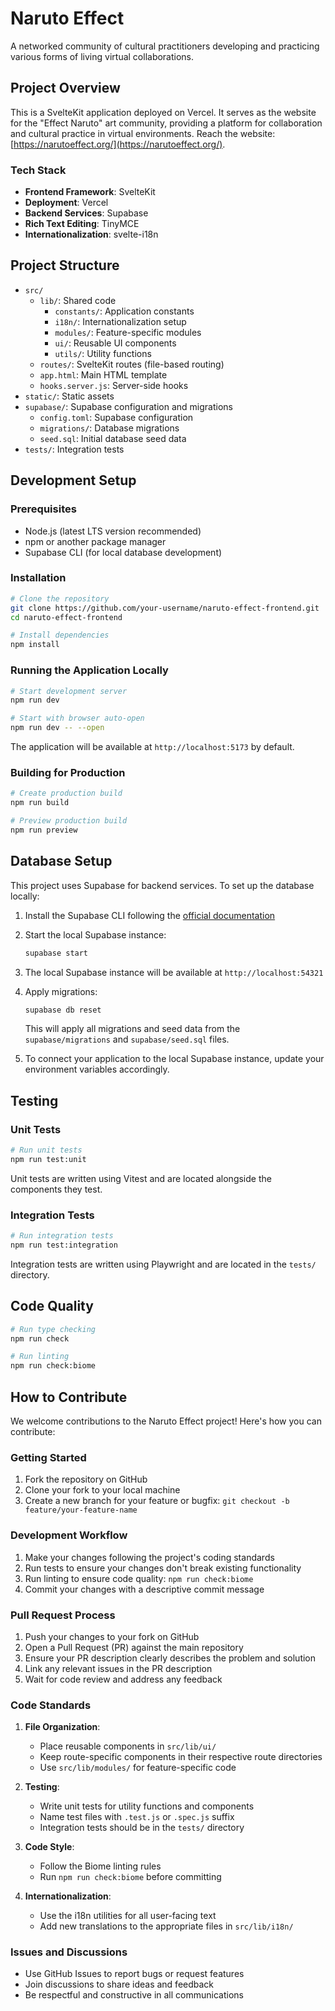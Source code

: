# Naruto Effect

A networked community of cultural practitioners developing and practicing various forms of living virtual collaborations.

## Project Overview

This is a SvelteKit application deployed on Vercel. It serves as the website for the "Effect Naruto" art community, providing a platform for collaboration and cultural practice in virtual environments.
Reach the website: [https://narutoeffect.org/](https://narutoeffect.org/).

### Tech Stack

- **Frontend Framework**: SvelteKit
- **Deployment**: Vercel
- **Backend Services**: Supabase
- **Rich Text Editing**: TinyMCE
- **Internationalization**: svelte-i18n

## Project Structure

- `src/`
  - `lib/`: Shared code
    - `constants/`: Application constants
    - `i18n/`: Internationalization setup
    - `modules/`: Feature-specific modules
    - `ui/`: Reusable UI components
    - `utils/`: Utility functions
  - `routes/`: SvelteKit routes (file-based routing)
  - `app.html`: Main HTML template
  - `hooks.server.js`: Server-side hooks
- `static/`: Static assets
- `supabase/`: Supabase configuration and migrations
  - `config.toml`: Supabase configuration
  - `migrations/`: Database migrations
  - `seed.sql`: Initial database seed data
- `tests/`: Integration tests

## Development Setup

### Prerequisites

- Node.js (latest LTS version recommended)
- npm or another package manager
- Supabase CLI (for local database development)

### Installation

```bash
# Clone the repository
git clone https://github.com/your-username/naruto-effect-frontend.git
cd naruto-effect-frontend

# Install dependencies
npm install
```

### Running the Application Locally

```bash
# Start development server
npm run dev

# Start with browser auto-open
npm run dev -- --open
```

The application will be available at `http://localhost:5173` by default.

### Building for Production

```bash
# Create production build
npm run build

# Preview production build
npm run preview
```

## Database Setup

This project uses Supabase for backend services. To set up the database locally:

1. Install the Supabase CLI following the [official documentation](https://supabase.com/docs/guides/cli)

2. Start the local Supabase instance:
   ```bash
   supabase start
   ```

3. The local Supabase instance will be available at `http://localhost:54321`

4. Apply migrations:
   ```bash
   supabase db reset
   ```
   This will apply all migrations and seed data from the `supabase/migrations` and `supabase/seed.sql` files.

5. To connect your application to the local Supabase instance, update your environment variables accordingly.

## Testing

### Unit Tests

```bash
# Run unit tests
npm run test:unit
```

Unit tests are written using Vitest and are located alongside the components they test.

### Integration Tests

```bash
# Run integration tests
npm run test:integration
```

Integration tests are written using Playwright and are located in the `tests/` directory.

## Code Quality

```bash
# Run type checking
npm run check

# Run linting
npm run check:biome
```

## How to Contribute

We welcome contributions to the Naruto Effect project! Here's how you can contribute:

### Getting Started

1. Fork the repository on GitHub
2. Clone your fork to your local machine
3. Create a new branch for your feature or bugfix: `git checkout -b feature/your-feature-name`

### Development Workflow

1. Make your changes following the project's coding standards
2. Run tests to ensure your changes don't break existing functionality
3. Run linting to ensure code quality: `npm run check:biome`
4. Commit your changes with a descriptive commit message

### Pull Request Process

1. Push your changes to your fork on GitHub
2. Open a Pull Request (PR) against the main repository
3. Ensure your PR description clearly describes the problem and solution
4. Link any relevant issues in the PR description
5. Wait for code review and address any feedback

### Code Standards

1. **File Organization**:
   - Place reusable components in `src/lib/ui/`
   - Keep route-specific components in their respective route directories
   - Use `src/lib/modules/` for feature-specific code

2. **Testing**:
   - Write unit tests for utility functions and components
   - Name test files with `.test.js` or `.spec.js` suffix
   - Integration tests should be in the `tests/` directory

3. **Code Style**:
   - Follow the Biome linting rules
   - Run `npm run check:biome` before committing

4. **Internationalization**:
   - Use the i18n utilities for all user-facing text
   - Add new translations to the appropriate files in `src/lib/i18n/`

### Issues and Discussions

- Use GitHub Issues to report bugs or request features
- Join discussions to share ideas and feedback
- Be respectful and constructive in all communications
